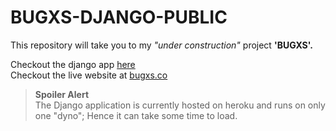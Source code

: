 # BUGXS-DJANGO-PUBLIC

This repository will take you to my _"under construction"_ project **'BUGXS'.**

Checkout the django app [here](https://bugxsheroku.herokuapp.com)  
Checkout the live website at [bugxs.co](https://bugxs.co)

>**Spoiler Alert**  
The Django application is currently hosted on heroku and runs on only one "dyno"; Hence it can take some time to load.

